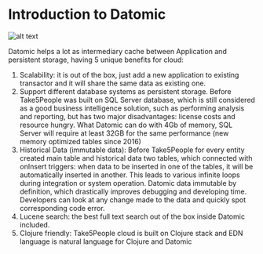 # Introduction to Datomic

![alt text](http://www.datomic.com/uploads/3/5/9/7/3597326/_119999_orig.jpg "Datomic")

Datomic helps a lot as intermediary cache between Application and persistent storage, having 5 unique benefits for cloud:
1. Scalability: it is out of the box, just add a new application to existing transactor and it will share the same data as existing one.
2. Support different database systems as persistent storage. Before Take5People was built on SQL Server database, which is still considered as a good business intelligence solution, such as performing analysis and reporting, but has two major disadvantages: license costs and resource hungry. What Datomic can do with 4Gb of memory, SQL Server will require at least 32GB for the same performance (new memory optimized tables since 2016)
3. Historical Data (immutable data): Before Take5People for every entity created main table and historical data two tables, which connected with onInsert triggers: when data to be inserted in one of the tables, it will be automatically inserted in another. This leads to various infinite loops during integration or system operation. Datomic data immutable by definition, which drastically improves debugging and developing time. Developers can look at any change made to the data and quickly spot corresponding code error.
4. Lucene search: the best full text search out of the box inside Datomic included.
5. Clojure friendly: Take5People cloud is built on Clojure stack and EDN language is natural language for Clojure and Datomic